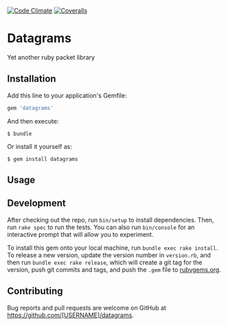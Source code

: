 [![Code Climate](https://codeclimate.com/github/Orbweaver-Industries/datagrams/badges/gpa.svg)](https://codeclimate.com/github/Orbweaver-Industries/datagrams) [![Coveralls](https://coveralls.io/repos/github/Orbweaver-Industries/datagrams/badge.svg?branch=master)](https://coveralls.io/github/Orbweaver-Industries/datagrams?branch=master)

# Datagrams

Yet another ruby packet library

## Installation

Add this line to your application's Gemfile:

```ruby
gem 'datagrams'
```

And then execute:

    $ bundle

Or install it yourself as:

    $ gem install datagrams

## Usage

## Development

After checking out the repo, run `bin/setup` to install dependencies. Then, run `rake spec` to run the tests. You can also run `bin/console` for an interactive prompt that will allow you to experiment.

To install this gem onto your local machine, run `bundle exec rake install`. To release a new version, update the version number in `version.rb`, and then run `bundle exec rake release`, which will create a git tag for the version, push git commits and tags, and push the `.gem` file to [rubygems.org](https://rubygems.org).

## Contributing

Bug reports and pull requests are welcome on GitHub at https://github.com/[USERNAME]/datagrams.

